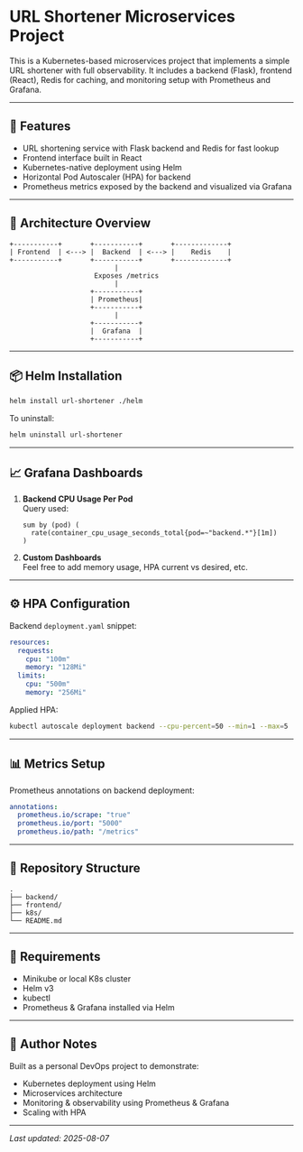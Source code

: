 # URL Shortener Microservices Project

This is a Kubernetes-based microservices project that implements a simple URL shortener with full observability. It includes a backend (Flask), frontend (React), Redis for caching, and monitoring setup with Prometheus and Grafana.

---

## 🚀 Features

- URL shortening service with Flask backend and Redis for fast lookup
- Frontend interface built in React
- Kubernetes-native deployment using Helm
- Horizontal Pod Autoscaler (HPA) for backend
- Prometheus metrics exposed by the backend and visualized via Grafana

---

## 🧱 Architecture Overview

```
+-----------+       +-----------+       +-------------+
| Frontend  | <---> |  Backend  | <---> |    Redis    |
+-----------+       +-----------+       +-------------+
                          |
                     Exposes /metrics
                          |
                    +-----------+
                    | Prometheus|
                    +-----------+
                          |
                    +-----------+
                    |  Grafana  |
                    +-----------+
```

---

## 📦 Helm Installation

```bash
helm install url-shortener ./helm
```

To uninstall:

```bash
helm uninstall url-shortener
```

---

## 📈 Grafana Dashboards

1. **Backend CPU Usage Per Pod**  
   Query used:

   ```promql
   sum by (pod) (
     rate(container_cpu_usage_seconds_total{pod=~"backend.*"}[1m])
   )
   ```

2. **Custom Dashboards**  
   Feel free to add memory usage, HPA current vs desired, etc.

---

## ⚙️ HPA Configuration

Backend `deployment.yaml` snippet:

```yaml
resources:
  requests:
    cpu: "100m"
    memory: "128Mi"
  limits:
    cpu: "500m"
    memory: "256Mi"
```

Applied HPA:

```bash
kubectl autoscale deployment backend --cpu-percent=50 --min=1 --max=5
```

---

## 📊 Metrics Setup

Prometheus annotations on backend deployment:

```yaml
annotations:
  prometheus.io/scrape: "true"
  prometheus.io/port: "5000"
  prometheus.io/path: "/metrics"
```

---

## 📁 Repository Structure

```
.
├── backend/
├── frontend/
├── k8s/
└── README.md
```

---

## 📌 Requirements

- Minikube or local K8s cluster
- Helm v3
- kubectl
- Prometheus & Grafana installed via Helm

---

## 🧠 Author Notes

Built as a personal DevOps project to demonstrate:

- Kubernetes deployment using Helm
- Microservices architecture
- Monitoring & observability using Prometheus & Grafana
- Scaling with HPA

---

_Last updated: 2025-08-07_
